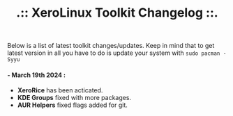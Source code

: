 # <center>.:: XeroLinux Toolkit Changelog ::.</center>

<br />

Below is a list of latest toolkit changes/updates. Keep in mind that to get latest version in all you have to do is update your system with `sudo pacman -Syyu`


#### - March 19th 2024 :

- **XeroRice** has been acticated.
- **KDE Groups** fixed with more packages.
- **AUR Helpers** fixed flags added for git.
